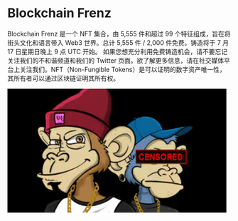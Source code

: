 # Blockchain Frenz

Blockchain Frenz 是一个 NFT 集合，由 5,555 件和超过 99 个特征组成，旨在将街头文化和语言带入 Web3 世界。总计 5,555 件 / 2,000 件免费。铸造将于 7 月 17 日星期日晚上 9 点 UTC 开始。
如果您想充分利用免费铸造机会，请不要忘记关注我们的不和谐频道和我们的 Twitter 页面。欲了解更多信息，请在社交媒体平台上关注我们。NFT（Non-Fungible Tokens）是可以证明的数字资产唯一性，其所有者可以通过区块链证明其所有权。

![NFT](block.png)
